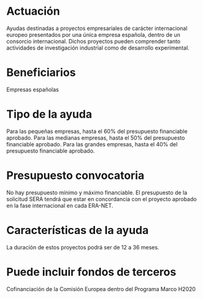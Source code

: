 # Actuación
Ayudas destinadas a proyectos empresariales de carácter internacional europeo presentados por una única empresa española, dentro de un consorcio internacional. Dichos proyectos pueden comprender tanto actividades de investigación industrial como de desarrollo experimental.

# Beneficiarios
Empresas españolas

# Tipo de la ayuda
Para las pequeñas empresas, hasta el 60% del presupuesto financiable aprobado.
Para las medianas empresas, hasta el 50% del presupuesto financiable aprobado.
Para las grandes empresas, hasta el 40% del presupuesto financiable aprobado.

# Presupuesto convocatoria
No hay presupuesto mínimo y máximo financiable. El presupuesto de la solicitud SERA tendrá que estar en concordancia con el proyecto aprobado en la fase internacional en cada ERA-NET.

# Características de la ayuda
La duración de estos proyectos podrá ser de 12 a 36 meses.

# Puede incluir fondos de terceros
Cofinanciación de la Comisión Europea dentro del Programa Marco H2020

